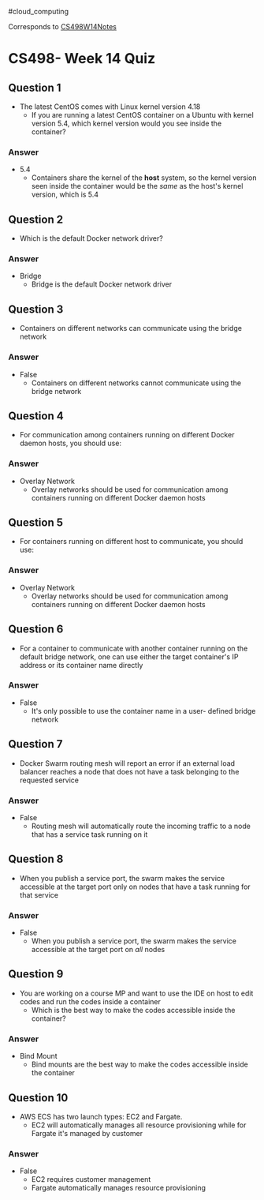 #cloud_computing 

Corresponds to [CS498W14Notes](../../W14/CS498W14Notes.md)

# CS498- Week 14 Quiz

## Question 1

- The latest CentOS comes with Linux kernel version 4.18
	- If you are running a latest CentOS container on a Ubuntu with kernel version 5.4, which kernel version would you see inside the container?

### Answer

- 5.4
	- Containers share the kernel of the **host** system, so the kernel version seen inside the container would be the *same* as the host's kernel version, which is 5.4

## Question 2

- Which is the default Docker network driver?

### Answer

- Bridge
	- Bridge is the default Docker network driver

## Question 3

- Containers on different networks can communicate using the bridge network

### Answer

- False
	- Containers on different networks cannot communicate using the bridge network

## Question 4

- For communication among containers running on different Docker daemon hosts, you should use:

### Answer

- Overlay Network
	- Overlay networks should be used for communication among containers running on different Docker daemon hosts

## Question 5

- For containers running on different host to communicate, you should use:

### Answer

- Overlay Network
	- Overlay networks should be used for communication among containers running on different Docker daemon hosts

## Question 6

- For a container to communicate with another container running on the default bridge network, one can use either the target container's IP address or its container name directly

### Answer

- False
	- It's only possible to use the container name in a user- defined bridge network

## Question 7

- Docker Swarm routing mesh will report an error if an external load balancer reaches a node that does not have a task belonging to the requested service

### Answer

- False
	- Routing mesh will automatically route the incoming traffic to a node that has a service task running on it

## Question 8

- When you publish a service port, the swarm makes the service accessible at the target port only on nodes that have a task running for that service

### Answer

- False
	- When you publish a service port, the swarm makes the service accessible at the target port on *all* nodes

## Question 9

- You are working on a course MP and want to use the IDE on host to edit codes and run the codes inside a container
	- Which is the best way to make the codes accessible inside the container?

### Answer

- Bind Mount
	- Bind mounts are the best way to make the codes accessible inside the container

## Question 10

- AWS ECS has two launch types: EC2 and Fargate. 
	- EC2 will automatically manages all resource provisioning while for Fargate it's managed by customer

### Answer

- False
	- EC2 requires customer management
	- Fargate automatically manages resource provisioning